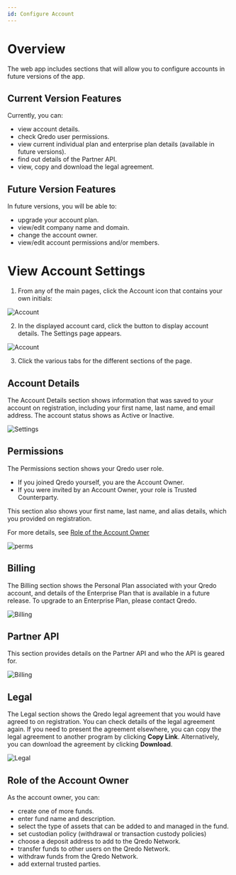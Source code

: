 ```yaml
---
id: Configure Account
---
```


# Overview

The web app includes sections that will allow you to configure accounts in future versions of the app. 

## Current Version Features

Currently, you can:

*   view account details.
*   check Qredo user permissions.
*   view current individual plan and enterprise plan details (available in future versions).
*   find out details of the Partner API.
*   view, copy and download the legal agreement.

## Future Version Features

In future versions, you will be able to:

*   upgrade your account plan.
*   view/edit company name and domain.
*   change the account owner.
*   view/edit account permissions and/or members.

# View Account Settings

1. From any of the main pages, click the Account icon that contains your own initials:

![Account](/doc-images/initials.png)

2. In the displayed account card, click the button to display account details. The Settings page appears.

![Account](/doc-images/acctcard.png)

3. Click the various tabs for the different sections of the page.

## Account Details

The Account Details section shows information that was saved to your account on registration, including your first name, last name, and email address. The account status shows as Active or Inactive.

![Settings](/doc-images/1accountdetail.png)

## Permissions

The Permissions section shows your Qredo user role.

*   If you joined Qredo yourself, you are the Account Owner.
*   If you were invited by an Account Owner, your role is Trusted Counterparty.

This section also shows your first name, last name, and alias details, which you provided on registration.

For more details, see [Role of the Account Owner](#role-of-the-account-owner)

![perms](/doc-images/1perms.png)

## Billing

The Billing section shows the Personal Plan associated with your Qredo account, and details of the Enterprise Plan that is available in a future release.
To upgrade to an Enterprise Plan, please contact Qredo.

![Billing](/doc-images/2billing.png)

## Partner API

This section provides details on the Partner API and who the API is geared for.

![Billing](/doc-images/partnerapi.png)


## Legal

The Legal section shows the Qredo legal agreement that you would have agreed to on registration. You can check details of the legal agreement again. If you need to present the agreement elsewhere, you can copy the legal agreement to another program by clicking **Copy Link**. Alternatively, you can download the agreement by clicking **Download**.

![Legal](/doc-images/1Legal.png)

## Role of the Account Owner

As the account owner, you can:

*   create one of more funds.
*   enter fund name and description.
*   select the type of assets that can be added to and managed in the fund.
*   set custodian policy (withdrawal or transaction custody policies)
*   choose a deposit address to add to the Qredo Network.
*   transfer funds to other users on the Qredo Network.
*   withdraw funds from the Qredo Network.
*   add external trusted parties.
